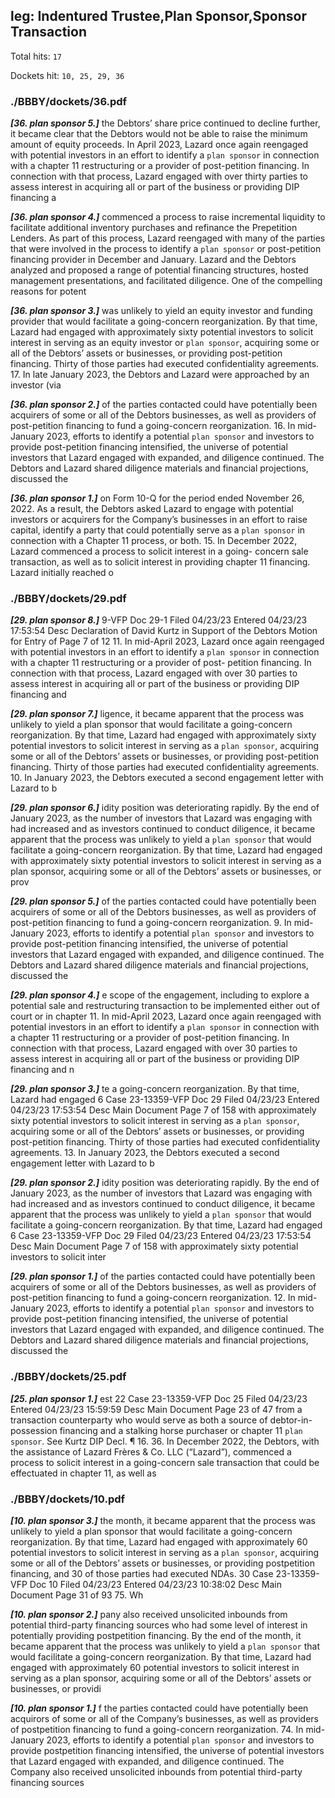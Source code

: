 
## leg: Indentured Trustee,Plan Sponsor,Sponsor Transaction

Total hits: `17`

Dockets hit: `10, 25, 29, 36`

### ./BBBY/dockets/36.pdf
***[36. plan sponsor 5.]***  the Debtors’ share price continued to decline further, it became clear that the Debtors would not be able to raise the minimum amount of equity proceeds. In April 2023, Lazard once again reengaged with potential investors in an effort to identify a `plan sponsor` in connection with a chapter 11 restructuring or a provider of post-petition financing. In connection with that process, Lazard engaged with over thirty parties to assess interest in acquiring all or part of the business or providing DIP financing a

***[36. plan sponsor 4.]*** commenced a process to raise incremental liquidity to facilitate additional inventory purchases and refinance the Prepetition Lenders. As part of this process, Lazard reengaged with many of the parties that were involved in the process to identify a `plan sponsor` or post-petition financing provider in December and January. Lazard and the Debtors analyzed and proposed a range of potential financing structures, hosted management presentations, and facilitated diligence. One of the compelling reasons for potent

***[36. plan sponsor 3.]*** was unlikely to yield an equity investor and funding provider that would facilitate a going-concern reorganization. By that time, Lazard had engaged with approximately sixty potential investors to solicit interest in serving as an equity investor or `plan sponsor`, acquiring some or all of the Debtors’ assets or businesses, or providing post-petition financing. Thirty of those parties had executed confidentiality agreements. 17. In late January 2023, the Debtors and Lazard were approached by an investor (via 

***[36. plan sponsor 2.]*** of the parties contacted could have potentially been acquirers of some or all of the Debtors businesses, as well as providers of post-petition financing to fund a going-concern reorganization. 16. In mid-January 2023, efforts to identify a potential `plan sponsor` and investors to provide post-petition financing intensified, the universe of potential investors that Lazard engaged with expanded, and diligence continued. The Debtors and Lazard shared diligence materials and financial projections, discussed the 

***[36. plan sponsor 1.]*** on Form 10-Q for the period ended November 26, 2022. As a result, the Debtors asked Lazard to engage with potential investors or acquirers for the Company’s businesses in an effort to raise capital, identify a party that could potentially serve as a `plan sponsor` in connection with a Chapter 11 process, or both. 15. In December 2022, Lazard commenced a process to solicit interest in a going- concern sale transaction, as well as to solicit interest in providing chapter 11 financing. Lazard initially reached o


### ./BBBY/dockets/29.pdf
***[29. plan sponsor 8.]*** 9-VFP Doc 29-1 Filed 04/23/23 Entered 04/23/23 17:53:54 Desc Declaration of David Kurtz in Support of the Debtors Motion for Entry of Page 7 of 12 11. In mid-April 2023, Lazard once again reengaged with potential investors in an effort to identify a `plan sponsor` in connection with a chapter 11 restructuring or a provider of post- petition financing. In connection with that process, Lazard engaged with over 30 parties to assess interest in acquiring all or part of the business or providing DIP financing and 

***[29. plan sponsor 7.]*** ligence, it became apparent that the process was unlikely to yield a plan sponsor that would facilitate a going-concern reorganization. By that time, Lazard had engaged with approximately sixty potential investors to solicit interest in serving as a `plan sponsor`, acquiring some or all of the Debtors’ assets or businesses, or providing post-petition financing. Thirty of those parties had executed confidentiality agreements. 10. In January 2023, the Debtors executed a second engagement letter with Lazard to b

***[29. plan sponsor 6.]*** idity position was deteriorating rapidly. By the end of January 2023, as the number of investors that Lazard was engaging with had increased and as investors continued to conduct diligence, it became apparent that the process was unlikely to yield a `plan sponsor` that would facilitate a going-concern reorganization. By that time, Lazard had engaged with approximately sixty potential investors to solicit interest in serving as a plan sponsor, acquiring some or all of the Debtors’ assets or businesses, or prov

***[29. plan sponsor 5.]***  of the parties contacted could have potentially been acquirers of some or all of the Debtors businesses, as well as providers of post-petition financing to fund a going-concern reorganization. 9. In mid-January 2023, efforts to identify a potential `plan sponsor` and investors to provide post-petition financing intensified, the universe of potential investors that Lazard engaged with expanded, and diligence continued. The Debtors and Lazard shared diligence materials and financial projections, discussed the 

***[29. plan sponsor 4.]*** e scope of the engagement, including to explore a potential sale and restructuring transaction to be implemented either out of court or in chapter 11. In mid-April 2023, Lazard once again reengaged with potential investors in an effort to identify a `plan sponsor` in connection with a chapter 11 restructuring or a provider of post-petition financing. In connection with that process, Lazard engaged with over 30 parties to assess interest in acquiring all or part of the business or providing DIP financing and n

***[29. plan sponsor 3.]*** te a going-concern reorganization. By that time, Lazard had engaged 6 Case 23-13359-VFP Doc 29 Filed 04/23/23 Entered 04/23/23 17:53:54 Desc Main Document Page 7 of 158 with approximately sixty potential investors to solicit interest in serving as a `plan sponsor`, acquiring some or all of the Debtors’ assets or businesses, or providing post-petition financing. Thirty of those parties had executed confidentiality agreements. 13. In January 2023, the Debtors executed a second engagement letter with Lazard to b

***[29. plan sponsor 2.]*** idity position was deteriorating rapidly. By the end of January 2023, as the number of investors that Lazard was engaging with had increased and as investors continued to conduct diligence, it became apparent that the process was unlikely to yield a `plan sponsor` that would facilitate a going-concern reorganization. By that time, Lazard had engaged 6 Case 23-13359-VFP Doc 29 Filed 04/23/23 Entered 04/23/23 17:53:54 Desc Main Document Page 7 of 158 with approximately sixty potential investors to solicit inter

***[29. plan sponsor 1.]*** of the parties contacted could have potentially been acquirers of some or all of the Debtors businesses, as well as providers of post-petition financing to fund a going-concern reorganization. 12. In mid-January 2023, efforts to identify a potential `plan sponsor` and investors to provide post-petition financing intensified, the universe of potential investors that Lazard engaged with expanded, and diligence continued. The Debtors and Lazard shared diligence materials and financial projections, discussed the 


### ./BBBY/dockets/25.pdf
***[25. plan sponsor 1.]*** est 22 Case 23-13359-VFP Doc 25 Filed 04/23/23 Entered 04/23/23 15:59:59 Desc Main Document Page 23 of 47 from a transaction counterparty who would serve as both a source of debtor-in-possession financing and a stalking horse purchaser or chapter 11 `plan sponsor`. See Kurtz DIP Decl. ¶ 16. 36. In December 2022, the Debtors, with the assistance of Lazard Frères & Co. LLC (“Lazard”), commenced a process to solicit interest in a going-concern sale transaction that could be effectuated in chapter 11, as well as 


### ./BBBY/dockets/10.pdf
***[10. plan sponsor 3.]***  the month, it became apparent that the process was unlikely to yield a plan sponsor that would facilitate a going-concern reorganization. By that time, Lazard had engaged with approximately 60 potential investors to solicit interest in serving as a `plan sponsor`, acquiring some or all of the Debtors’ assets or businesses, or providing postpetition financing, and 30 of those parties had executed NDAs. 30 Case 23-13359-VFP Doc 10 Filed 04/23/23 Entered 04/23/23 10:38:02 Desc Main Document Page 31 of 93 75. Wh

***[10. plan sponsor 2.]*** pany also received unsolicited inbounds from potential third-party financing sources who had some level of interest in potentially providing postpetition financing. By the end of the month, it became apparent that the process was unlikely to yield a `plan sponsor` that would facilitate a going-concern reorganization. By that time, Lazard had engaged with approximately 60 potential investors to solicit interest in serving as a plan sponsor, acquiring some or all of the Debtors’ assets or businesses, or providi

***[10. plan sponsor 1.]*** f the parties contacted could have potentially been acquirors of some or all of the Company’s businesses, as well as providers of postpetition financing to fund a going-concern reorganization. 74. In mid-January 2023, efforts to identify a potential `plan sponsor` and investors to provide postpetition financing intensified, the universe of potential investors that Lazard engaged with expanded, and diligence continued. The Company also received unsolicited inbounds from potential third-party financing sources 

